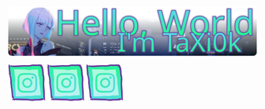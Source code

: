 
![Hello, World! I'm TaXi0k](https://raw.githubusercontent.com/TaXi0k/TaXi0k/46b07cb8e3f706d209f91a171608fcc4eee64268/.github/assets/repo-cover.svg)

<a href="https://linktr.ee/taxi0k"><img src="https://raw.githubusercontent.com/TaXi0k/TaXi0k/27b8fcb69af943dbcbb5b92c4619775707e0b491/.github/assets/socials/socialmedia.svg" width="75" height="75" alt="Empty"></a>
<a href="https://linktr.ee/taxi0k"><img src="https://raw.githubusercontent.com/TaXi0k/TaXi0k/27b8fcb69af943dbcbb5b92c4619775707e0b491/.github/assets/socials/socialmedia.svg" width="75" height="75" alt="Empty"></a>
<a href="https://linktr.ee/taxi0k"><img src="https://raw.githubusercontent.com/TaXi0k/TaXi0k/27b8fcb69af943dbcbb5b92c4619775707e0b491/.github/assets/socials/socialmedia.svg" width="75" height="75" alt="Empty"></a>
